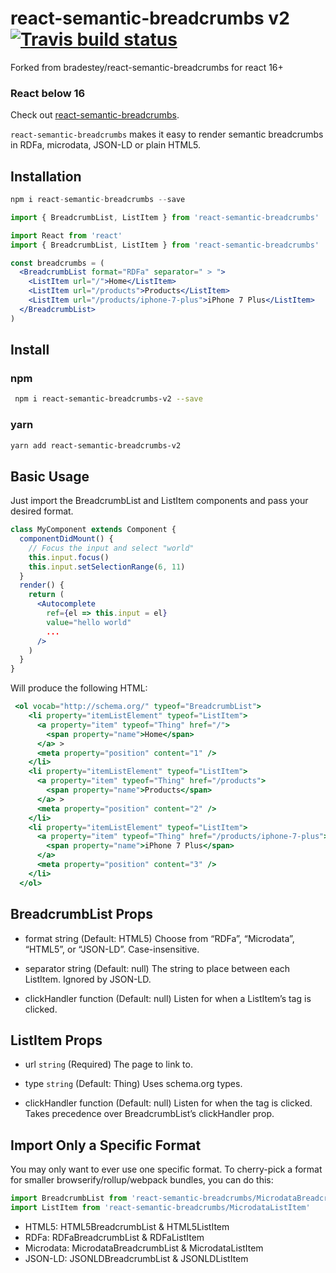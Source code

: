 # react-semantic-breadcrumbs v2 [![Travis build status](https://travis-ci.org/rahulpv/react-semantic-breadcrumbs-v2.svg?branch=master)](https://travis-ci.org/rahulpv/react-semantic-breadcrumbs-v2/)
Forked from bradestey/react-semantic-breadcrumbs for react 16+

### React below 16
Check out [react-semantic-breadcrumbs](https://github.com/bradestey/react-semantic-breadcrumbs).

`react-semantic-breadcrumbs` makes it easy to render semantic breadcrumbs in RDFa, microdata, JSON-LD or plain HTML5.

## Installation

```jsx
npm i react-semantic-breadcrumbs --save
```
```jsx
import { BreadcrumbList, ListItem } from 'react-semantic-breadcrumbs'

```
```jsx
import React from 'react'
import { BreadcrumbList, ListItem } from 'react-semantic-breadcrumbs'

const breadcrumbs = (
  <BreadcrumbList format="RDFa" separator=" > ">
    <ListItem url="/">Home</ListItem>
    <ListItem url="/products">Products</ListItem>
    <ListItem url="/products/iphone-7-plus">iPhone 7 Plus</ListItem>
  </BreadcrumbList>
)
```

## Install

### npm

```bash
 npm i react-semantic-breadcrumbs-v2 --save
```

### yarn

```bash
yarn add react-semantic-breadcrumbs-v2
```

## Basic Usage

Just import the BreadcrumbList and ListItem components and pass your desired format.

```jsx
class MyComponent extends Component {
  componentDidMount() {
    // Focus the input and select "world"
    this.input.focus()
    this.input.setSelectionRange(6, 11)
  }
  render() {
    return (
      <Autocomplete
        ref={el => this.input = el}
        value="hello world"
        ...
      />
    )
  }
}
```
Will produce the following HTML:

```jsx
 <ol vocab="http://schema.org/" typeof="BreadcrumbList">
    <li property="itemListElement" typeof="ListItem">
      <a property="item" typeof="Thing" href="/">
        <span property="name">Home</span>
      </a> >
      <meta property="position" content="1" />
    </li>
    <li property="itemListElement" typeof="ListItem">
      <a property="item" typeof="Thing" href="/products">
        <span property="name">Products</span>
      </a> >
      <meta property="position" content="2" />
    </li>
    <li property="itemListElement" typeof="ListItem">
      <a property="item" typeof="Thing" href="/products/iphone-7-plus">
        <span property="name">iPhone 7 Plus</span>
      </a>
      <meta property="position" content="3" />
    </li>
  </ol>
```

## BreadcrumbList Props
* format string (Default: HTML5)
  Choose from “RDFa”, “Microdata”, “HTML5”, or “JSON-LD”. Case-insensitive.

* separator string (Default: null)
  The string to place between each ListItem. Ignored by JSON-LD.

* clickHandler function (Default: null)
  Listen for when a ListItem’s <a> tag is clicked.
  
## ListItem Props

* url `string` (Required)
The page to link to.

* type `string` (Default: Thing)
Uses schema.org types.

* clickHandler function (Default: null)
Listen for when the <a> tag is clicked. Takes precedence over BreadcrumbList’s clickHandler prop.

## Import Only a Specific Format

You may only want to ever use one specific format. To cherry-pick a format for smaller browserify/rollup/webpack bundles, you can do this:

```jsx
import BreadcrumbList from 'react-semantic-breadcrumbs/MicrodataBreadcrumbList'
import ListItem from 'react-semantic-breadcrumbs/MicrodataListItem'
```
* HTML5: HTML5BreadcrumbList & HTML5ListItem
* RDFa: RDFaBreadcrumbList & RDFaListItem
* Microdata: MicrodataBreadcrumbList & MicrodataListItem
* JSON-LD: JSONLDBreadcrumbList & JSONLDListItem